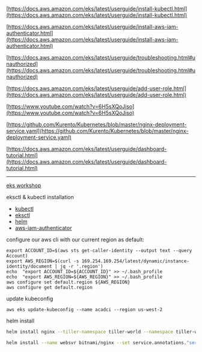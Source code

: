 
[https://docs.aws.amazon.com/eks/latest/userguide/install-kubectl.html](https://docs.aws.amazon.com/eks/latest/userguide/install-kubectl.html)

[https://docs.aws.amazon.com/eks/latest/userguide/install-aws-iam-authenticator.html](https://docs.aws.amazon.com/eks/latest/userguide/install-aws-iam-authenticator.html)

[https://docs.aws.amazon.com/eks/latest/userguide/troubleshooting.html#unauthorized](https://docs.aws.amazon.com/eks/latest/userguide/troubleshooting.html#unauthorized)

[https://docs.aws.amazon.com/eks/latest/userguide/add-user-role.html](https://docs.aws.amazon.com/eks/latest/userguide/add-user-role.html)

[https://www.youtube.com/watch?v=6H5sXQoJiso](https://www.youtube.com/watch?v=6H5sXQoJiso)

[https://github.com/Kurento/Kubernetes/blob/master/nginx-deployment-service.yaml](https://github.com/Kurento/Kubernetes/blob/master/nginx-deployment-service.yaml)

[https://docs.aws.amazon.com/eks/latest/userguide/dashboard-tutorial.html](https://docs.aws.amazon.com/eks/latest/userguide/dashboard-tutorial.html)


---
[eks workshop](https://eksworkshop.com/introduction/eks/eks_high_level/)

eksctl & kubectl installation
 - [kubectl](https://eksworkshop.com/prerequisites/k8stools/)
 - [eksctl](https://eksctl.io/introduction/installation/)
 - [helm](https://eksworkshop.com/helm_root/helm_intro/install/)
 - [aws-iam-authenticator](https://docs.aws.amazon.com/eks/latest/userguide/install-aws-iam-authenticator.html)

configure our aws cli with our current region as default:
```
export ACCOUNT_ID=$(aws sts get-caller-identity --output text --query Account) 
export AWS_REGION=$(curl -s 169.254.169.254/latest/dynamic/instance-identity/document | jq -r '.region') 
echo  "export ACCOUNT_ID=${ACCOUNT_ID}" >> ~/.bash_profile 
echo  "export AWS_REGION=${AWS_REGION}" >> ~/.bash_profile 
aws configure set default.region ${AWS_REGION} 
aws configure get default.region
```
update kubeconfig
```
aws eks update-kubeconfig --name acadci --region us-west-2
```

helm install
```bash
helm install nginx --tiller-namespace tiller-world --namespace tiller-world
```

```bash
helm install --name websvr bitnami/nginx --set service.annotations."service\.beta\.kubernetes\.io/load-balancer-source-ranges"="10.0.0.0/8" --set service.annotations."service\.beta\.kubernetes\.io/aws-load-balancer-internal"="0.0.0.0/0" --namespace staging
```

<!--stackedit_data:
eyJoaXN0b3J5IjpbLTc4NTIwNjY1MCwxMjg3Njk4MzEzLDE1Mj
kxMTIzMTksLTgxNjkxODUxNSw2MTI1NzA1NzgsMTgwODg0MzY1
NCwxMzU4MDIyMDU0LDMzMTEwNTc1LC0xNjc4MDQyNzIzLDE5Mj
kxOTY3MTAsLTEwMjU5NTU3MTEsMjA5OTMwNzAxNSw1NjkyNDA1
MzIsLTEzMjg3NjA5NzUsLTIwNzIwMjIyNjJdfQ==
-->